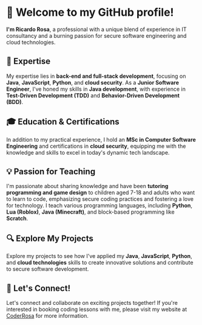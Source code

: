 # 👋 Welcome to my GitHub profile!

**I'm Ricardo Rosa**, a professional with a unique blend of experience in IT consultancy and a burning passion for secure software engineering and cloud technologies.

## 🚀 Expertise

My expertise lies in **back-end and full-stack development**, focusing on **Java**, **JavaScript**, **Python**, and **cloud security**. As a **Junior Software Engineer**, I've honed my skills in **Java development**, with experience in **Test-Driven Development (TDD)** and **Behavior-Driven Development (BDD)**.

## 🎓 Education & Certifications

In addition to my practical experience, I hold an **MSc in Computer Software Engineering** and certifications in **cloud security**, equipping me with the knowledge and skills to excel in today's dynamic tech landscape.

## 💡 Passion for Teaching

I'm passionate about sharing knowledge and have been **tutoring programming and game design** to children aged 7-18 and adults who want to learn to code, emphasizing secure coding practices and fostering a love for technology. I teach various programming languages, including **Python**, **Lua (Roblox)**, **Java (Minecraft)**, and block-based programming like **Scratch**.

## 🔍 Explore My Projects

Explore my projects to see how I've applied my **Java**, **JavaScript**, **Python**, and **cloud technologies** skills to create innovative solutions and contribute to secure software development.

## 🌟 Let's Connect!

Let's connect and collaborate on exciting projects together! If you're interested in booking coding lessons with me, please visit my website at [CoderRosa](https://coderrosa.webflow.io/) for more information.
